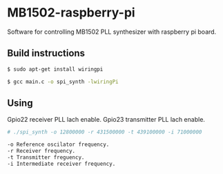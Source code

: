 # MB1502-raspberry-pi
Software for controlling MB1502 PLL synthesizer with raspberry pi board.

Build instructions
------------------
```bash
$ sudo apt-get install wiringpi
```
```bash
$ gcc main.c -o spi_synth -lwiringPi
```
Using
------------------
Gpio22 receiver PLL lach enable.
Gpio23 transmitter PLL lach enable.
```bash
# ./spi_synth -o 12800000 -r 431500000 -t 439100000 -i 71000000

-o Reference oscilator frequency.
-r Receiver frequency.
-t Transmitter freguency.
-i Intermediate receiver frequency.
```
